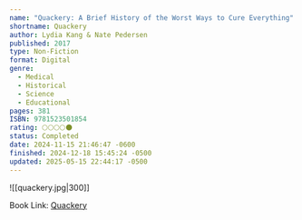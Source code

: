 ```yaml
---
name: "Quackery: A Brief History of the Worst Ways to Cure Everything"
shortname: Quackery
author: Lydia Kang & Nate Pedersen
published: 2017
type: Non-Fiction
format: Digital
genre:
  - Medical
  - Historical
  - Science
  - Educational
pages: 381
ISBN: 9781523501854
rating: 🌕🌕🌕🌕🌑
status: Completed
date: 2024-11-15 21:46:47 -0600
finished: 2024-12-18 15:45:24 -0500
updated: 2025-05-15 22:44:17 -0500
---
```


![[quackery.jpg|300]]

Book Link: [Quackery](https://www.goodreads.com/book/show/33572516-quackery)
